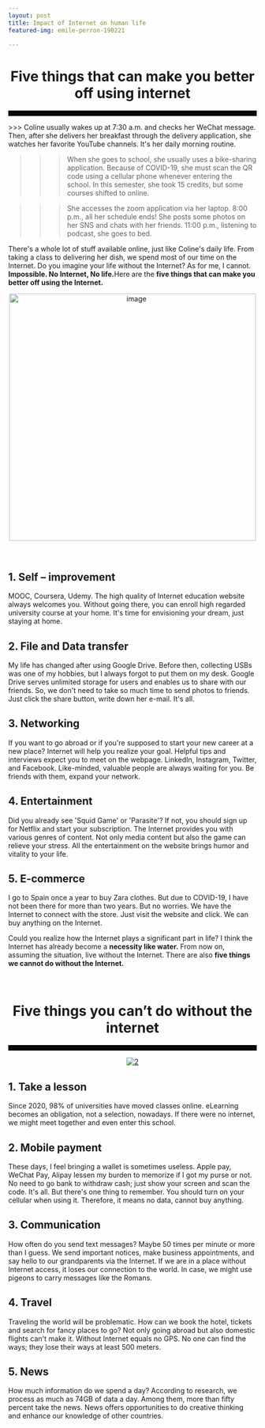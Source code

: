 ```yaml
---
layout: post
title: Impact of Internet on human life 
featured-img: emile-perron-190221

---
```


<h1 style="text-align:center;">Five things that can make you better off using internet</h1>
<hr style="border: solid 5px black;">
>>> Coline usually wakes up at 7:30 a.m. and checks her WeChat message. Then, after she delivers her breakfast through the delivery application, she watches her favorite YouTube channels. It's her daily morning routine. 

>>> When she goes to school, she usually uses a bike-sharing application. Because of COVID-19, she must scan the QR code using a cellular phone whenever entering the school. In this semester, she took 15 credits, but some courses shifted to online.

>>> She accesses the zoom application via her laptop. 8:00 p.m., all her schedule ends! She posts some photos on her SNS and chats with her friends. 11:00 p.m., listening to podcast, she goes to bed. 

<p>There's a whole lot of stuff available online, just like Coline's daily life. From taking a class to delivering her dish, we spend most of our time on the Internet. Do you imagine your life without the Internet? As for me, I cannot. <b>Impossible. No Internet, No life.</b>Here are the <b>five things that can make you better off using the Internet.</b></p>

<p align="center"><a href="https://ibb.co/ZWfYkZH"><img src="https://i.ibb.co/NZFmH41/image.png" alt="image" border="0" height="500px"></a></p>
<br>

<h2>1.	Self – improvement</h2>
<p>MOOC, Coursera, Udemy. The high quality of Internet education website always welcomes you. Without going there, you can enroll high regarded university course at your home. It's time for envisioning your dream, just staying at home.</p>

<h2>2.	File and Data transfer</h2>
<p>My life has changed after using Google Drive. Before then, collecting USBs was one of my hobbies, but I always forgot to put them on my desk. Google Drive serves unlimited storage for users and enables us to share with our friends. So, we don't need to take so much time to send photos to friends. Just click the share button, write down her e-mail. It's all.</p>

<h2>3.	Networking</h2>
<p>If you want to go abroad or if you're supposed to start your new career at a new place? Internet will help you realize your goal. Helpful tips and interviews expect you to meet on the webpage. LinkedIn, Instagram, Twitter, and Facebook. Like-minded, valuable people are always waiting for you. Be friends with them, expand your network.</p>

<h2>4.	Entertainment</h2>
<p>Did you already see 'Squid Game' or 'Parasite'? If not, you should sign up for Netflix and start your subscription. The Internet provides you with various genres of content. Not only media content but also the game can relieve your stress. All the entertainment on the website brings humor and vitality to your life. </p>

<h2>5.	E-commerce</h2>
<p>I go to Spain once a year to buy Zara clothes. But due to COVID-19, I have not been there for more than two years. But no worries. We have the Internet to connect with the store. Just visit the website and click. We can buy anything on the Internet.</p>

<p>Could you realize how the Internet plays a significant part in life? I think the Internet has already become a <b>necessity like water.</b> From now on, assuming the situation, live without the Internet. There are also <b>five things we cannot do without the Internet.</b></p>
<br>
<h1 style="text-align:center;">Five things you can’t do without the internet</h1>
<hr style="border: solid 5px black;">
<p align="center"><a href="https://ibb.co/Lz14wyY"><img src="https://i.ibb.co/hRVp5NL/2.png" alt="2" border="0"></a></p>
<h2>1.	Take a lesson</h2>
<p>Since 2020, 98% of universities have moved classes online. eLearning becomes an obligation, not a selection, nowadays. If there were no internet, we might meet together and even enter this school.</p>

<h2>2.	Mobile payment</h2>
<p>These days, I feel bringing a wallet is sometimes useless. Apple pay, WeChat Pay, Alipay lessen my burden to memorize if I got my purse or not. No need to go bank to withdraw cash; just show your screen and scan the code. It's all. But there's one thing to remember. You should turn on your cellular when using it. Therefore, it means no data, cannot buy anything.</p>

<h2>3.	Communication</h2>
<p>How often do you send text messages? Maybe 50 times per minute or more than I guess. We send important notices, make business appointments, and say hello to our grandparents via the Internet. If we are in a place without Internet access, it loses our connection to the world. In case, we might use pigeons to carry messages like the Romans.</p>

<h2>4.	Travel</h2>
<p>Traveling the world will be problematic. How can we book the hotel, tickets and search for fancy places to go? Not only going abroad but also domestic flights can't make it. Without Internet equals no GPS. No one can find the ways; they lose their ways at least 500 meters.</p>

<h2>5.	News </h2>
<p>How much information do we spend a day? According to research, we process as much as 74GB of data a day. Among them, more than fifty percent take the news. News offers opportunities to do creative thinking and enhance our knowledge of other countries.</p>


